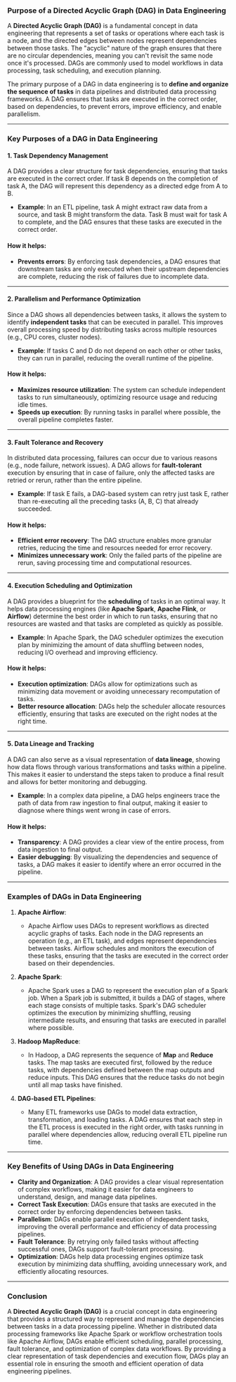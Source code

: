 ### Purpose of a Directed Acyclic Graph (DAG) in Data Engineering

A **Directed Acyclic Graph (DAG)** is a fundamental concept in data engineering that represents a set of tasks or operations where each task is a node, and the directed edges between nodes represent dependencies between those tasks. The "acyclic" nature of the graph ensures that there are no circular dependencies, meaning you can't revisit the same node once it's processed. DAGs are commonly used to model workflows in data processing, task scheduling, and execution planning.

The primary purpose of a DAG in data engineering is to **define and organize the sequence of tasks** in data pipelines and distributed data processing frameworks. A DAG ensures that tasks are executed in the correct order, based on dependencies, to prevent errors, improve efficiency, and enable parallelism.

---

### Key Purposes of a DAG in Data Engineering

#### 1. **Task Dependency Management**

A DAG provides a clear structure for task dependencies, ensuring that tasks are executed in the correct order. If task B depends on the completion of task A, the DAG will represent this dependency as a directed edge from A to B.

- **Example**: In an ETL pipeline, task A might extract raw data from a source, and task B might transform the data. Task B must wait for task A to complete, and the DAG ensures that these tasks are executed in the correct order.
  
#### How it helps:
- **Prevents errors**: By enforcing task dependencies, a DAG ensures that downstream tasks are only executed when their upstream dependencies are complete, reducing the risk of failures due to incomplete data.
  
---

#### 2. **Parallelism and Performance Optimization**

Since a DAG shows all dependencies between tasks, it allows the system to identify **independent tasks** that can be executed in parallel. This improves overall processing speed by distributing tasks across multiple resources (e.g., CPU cores, cluster nodes).

- **Example**: If tasks C and D do not depend on each other or other tasks, they can run in parallel, reducing the overall runtime of the pipeline.
  
#### How it helps:
- **Maximizes resource utilization**: The system can schedule independent tasks to run simultaneously, optimizing resource usage and reducing idle times.
- **Speeds up execution**: By running tasks in parallel where possible, the overall pipeline completes faster.

---

#### 3. **Fault Tolerance and Recovery**

In distributed data processing, failures can occur due to various reasons (e.g., node failure, network issues). A DAG allows for **fault-tolerant** execution by ensuring that in case of failure, only the affected tasks are retried or rerun, rather than the entire pipeline.

- **Example**: If task E fails, a DAG-based system can retry just task E, rather than re-executing all the preceding tasks (A, B, C) that already succeeded.

#### How it helps:
- **Efficient error recovery**: The DAG structure enables more granular retries, reducing the time and resources needed for error recovery.
- **Minimizes unnecessary work**: Only the failed parts of the pipeline are rerun, saving processing time and computational resources.

---

#### 4. **Execution Scheduling and Optimization**

A DAG provides a blueprint for the **scheduling** of tasks in an optimal way. It helps data processing engines (like **Apache Spark**, **Apache Flink**, or **Airflow**) determine the best order in which to run tasks, ensuring that no resources are wasted and that tasks are completed as quickly as possible.

- **Example**: In Apache Spark, the DAG scheduler optimizes the execution plan by minimizing the amount of data shuffling between nodes, reducing I/O overhead and improving efficiency.
  
#### How it helps:
- **Execution optimization**: DAGs allow for optimizations such as minimizing data movement or avoiding unnecessary recomputation of tasks.
- **Better resource allocation**: DAGs help the scheduler allocate resources efficiently, ensuring that tasks are executed on the right nodes at the right time.

---

#### 5. **Data Lineage and Tracking**

A DAG can also serve as a visual representation of **data lineage**, showing how data flows through various transformations and tasks within a pipeline. This makes it easier to understand the steps taken to produce a final result and allows for better monitoring and debugging.

- **Example**: In a complex data pipeline, a DAG helps engineers trace the path of data from raw ingestion to final output, making it easier to diagnose where things went wrong in case of errors.

#### How it helps:
- **Transparency**: A DAG provides a clear view of the entire process, from data ingestion to final output.
- **Easier debugging**: By visualizing the dependencies and sequence of tasks, a DAG makes it easier to identify where an error occurred in the pipeline.

---

### Examples of DAGs in Data Engineering

1. **Apache Airflow**: 
   - Apache Airflow uses DAGs to represent workflows as directed acyclic graphs of tasks. Each node in the DAG represents an operation (e.g., an ETL task), and edges represent dependencies between tasks. Airflow schedules and monitors the execution of these tasks, ensuring that the tasks are executed in the correct order based on their dependencies.

2. **Apache Spark**: 
   - Apache Spark uses a DAG to represent the execution plan of a Spark job. When a Spark job is submitted, it builds a DAG of stages, where each stage consists of multiple tasks. Spark's DAG scheduler optimizes the execution by minimizing shuffling, reusing intermediate results, and ensuring that tasks are executed in parallel where possible.

3. **Hadoop MapReduce**: 
   - In Hadoop, a DAG represents the sequence of **Map** and **Reduce** tasks. The map tasks are executed first, followed by the reduce tasks, with dependencies defined between the map outputs and reduce inputs. This DAG ensures that the reduce tasks do not begin until all map tasks have finished.

4. **DAG-based ETL Pipelines**: 
   - Many ETL frameworks use DAGs to model data extraction, transformation, and loading tasks. A DAG ensures that each step in the ETL process is executed in the right order, with tasks running in parallel where dependencies allow, reducing overall ETL pipeline run time.

---

### Key Benefits of Using DAGs in Data Engineering

- **Clarity and Organization**: A DAG provides a clear visual representation of complex workflows, making it easier for data engineers to understand, design, and manage data pipelines.
- **Correct Task Execution**: DAGs ensure that tasks are executed in the correct order by enforcing dependencies between tasks.
- **Parallelism**: DAGs enable parallel execution of independent tasks, improving the overall performance and efficiency of data processing pipelines.
- **Fault Tolerance**: By retrying only failed tasks without affecting successful ones, DAGs support fault-tolerant processing.
- **Optimization**: DAGs help data processing engines optimize task execution by minimizing data shuffling, avoiding unnecessary work, and efficiently allocating resources.

---

### Conclusion

A **Directed Acyclic Graph (DAG)** is a crucial concept in data engineering that provides a structured way to represent and manage the dependencies between tasks in a data processing pipeline. Whether in distributed data processing frameworks like Apache Spark or workflow orchestration tools like Apache Airflow, DAGs enable efficient scheduling, parallel processing, fault tolerance, and optimization of complex data workflows. By providing a clear representation of task dependencies and execution flow, DAGs play an essential role in ensuring the smooth and efficient operation of data engineering pipelines.